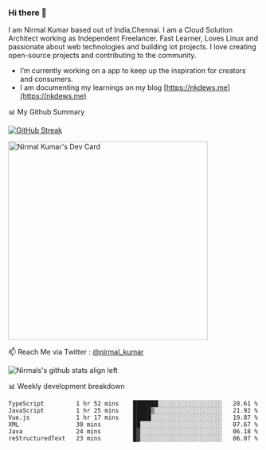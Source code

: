 ### Hi there 👋

 I am Nirmal Kumar based out of India,Chennai. I am a Cloud Solution Architect working as Independent Freelancer. Fast Learner, Loves Linux and passionate about web technologies and building iot projects. I love creating open-source projects and contributing to the community.

- I’m currently working on a app to keep up the inspiration for creators and consumers.
- I am documenting my learnings on my blog [https://nkdews.me](https://nkdews.me)


📊 My Github Summary

[![GitHub Streak](https://github-readme-streak-stats.herokuapp.com?user=nk-gears&theme=dark&hide_border=true&date_format=M%20j%5B%2C%20Y%5D)](https://git.io/streak-stats)

<a href="https://app.daily.dev/nirmal_kumar"><img src="https://api.daily.dev/devcards/a16cfcf02d384b16b41de71ce4d1d811.png?r=8ve" width="400" alt="Nirmal Kumar's Dev Card"/></a>

📫 Reach Me via  Twitter : [@nirmal_kumar](https://twitter.com/nirmal_kumar)

![Nirmals's github stats align left](https://github-readme-stats.vercel.app/api?username=nk-gears&show_icons=true)


📊 Weekly development breakdown

<!--START_SECTION:waka-->

```text
TypeScript         1 hr 52 mins    ███████░░░░░░░░░░░░░░░░░░   28.61 %
JavaScript         1 hr 25 mins    █████▒░░░░░░░░░░░░░░░░░░░   21.92 %
Vue.js             1 hr 17 mins    █████░░░░░░░░░░░░░░░░░░░░   19.87 %
XML                30 mins         ██░░░░░░░░░░░░░░░░░░░░░░░   07.67 %
Java               24 mins         █▓░░░░░░░░░░░░░░░░░░░░░░░   06.18 %
reStructuredText   23 mins         █▓░░░░░░░░░░░░░░░░░░░░░░░   06.07 %
```

<!--END_SECTION:waka-->


